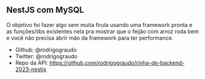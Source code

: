 ## NestJS com MySQL

O objetivo foi fazer algo sem muita firula usando uma framework pronta e as funções/libs existentes nela pra mostrar que o feijão com arroz roda bem e você não precisa abrir mão da framework para ter performance.

- Github: @rodrigograudo
- Twitter: @rodrigograudo
- Repo da API: https://github.com/rodrigograudo/rinha-de-backend-2023-nestjs